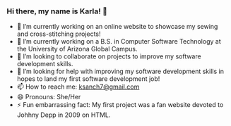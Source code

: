 ### Hi there, my name is **Karla**! 👋

- 🔭 I’m currently working on an online website to showcase my sewing and cross-stitching projects!
- 🌱 I’m currently working on a B.S. in Computer Software Technology at the University of Arizona Global Campus.
- 👯 I’m looking to collaborate on projects to improve my software development skills.
- 🤔 I’m looking for help with improving my software development skills in hopes to land my first software development job! 
- 📫 How to reach me: ksanch7@gmail.com
- 😄 Pronouns: She/Her
- ⚡ Fun embarrassing fact: My first project was a fan website devoted to Johhny Depp in 2009 on HTML. 
